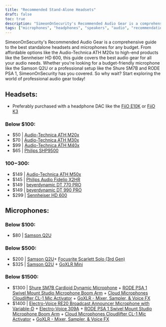 ```yaml
---
title: "Recommended Stand-Alone Headsets"
draft: false
toc: true
description: "SimeonOnSecurity's Recommended Audio Gear is a comprehensive guide to the best standalone headsets and microphones for any budget. From affordable options like the Audio-Technica ATH M20x to high-end products like the Sennheiser HD 600, this guide covers the best audio gear for all your audio needs. Whether you're looking for a budget-friendly microphone like the Samson Q2U or a professional setup like the Shure SM7B and RODE PSA 1, SimeonOnSecurity has you covered. So why wait? Start exploring the world of professional audio gear today!"
tags: ["microphones", "headphones", "speakers", "audio", "recommendations", "FiiO E10K", "FiiO K3", "Audio-Technica ATH M20x", "Audio-Technica ATH M30x", "Audio-Technica ATH M40x", "Philips SHP9500", "Audio-Technica ATH M50x", "Philips Audio Fidelio X2HR", "beyerdynamic DT 770 PRO", "beyerdynamic DT 990 PRO", "Sennheiser HD 600", "Samson Q2U", "Focusrite Scarlett Solo", "GoXLR Mini", "Shure SM7B", "RODE PSA 1", "Cloud Microphones Cloudlifter CL-1", "Electro-Voice RE20", "Electro-Voice 309A"]
---
```


SimeonOnSecurity's Recommended Audio Gear is a comprehensive guide to the best standalone headsets and microphones for any budget. From affordable options like the Audio-Technica ATH M20x to high-end products like the Sennheiser HD 600, this guide covers the best audio gear for all your audio needs. Whether you're looking for a budget-friendly microphone like the Samson Q2U or a professional setup like the Shure SM7B and RODE PSA 1, SimeonOnSecurity has you covered. So why wait? Start exploring the world of professional audio gear today!

## Headsets:
- Preferably purchased with a headphone DAC like the [FiiO E10K](https://amzn.to/312xdQJ)  or [FiiO K3](https://amzn.to/2uzpo8B)
### Below $100:
- $50 | [Audio-Technica ATH M20x](https://amzn.to/2TVE252)
- $70 | [Audio-Technica ATH M30x](https://amzn.to/3aGF2Qs)
- $99 | [Audio-Technica ATH M40x](https://amzn.to/2RMkYDv)
- $65 | [Philips SHP9500](https://amzn.to/2RngkNb)
### $100-$300:
- $149 | [Audio-Technica ATH M50x](https://amzn.to/2GozWu9)        
- $145 | [Philips Audio Fidelio X2HR](https://amzn.to/2GozWu9)        
- $149 | [beyerdynamic DT 770 PRO](https://amzn.to/30P8jDY)     
- $149 | [beyerdynamic DT 990 PRO](https://amzn.to/37r9SdI)     
- $299 | [Sennheiser HD 600](https://amzn.to/30QLDDj)
## Microphones:
### Below $100:
- $80 | [Samson Q2U](https://amzn.to/2GkpbZA)
### Below $500:
- $200 | [Samson Q2U](https://amzn.to/2GkpbZA)+ [Focusrite Scarlett Solo (3rd Gen)](https://amzn.to/2ux8kA6)
- $325 | [Samson Q2U](https://amzn.to/2GkpbZA) + [GoXLR Mini](https://amzn.to/37oB6BC)
### Below $1500:
- $1300 | [Shure SM7B Cardioid Dynamic Microphone](https://amzn.to/36m9Gel) + [RODE PSA 1 Swivel Mount Studio Microphone Boom Arm](https://amzn.to/2tFgUwY) +  [Cloud Microphones Cloudlifter CL-1 Mic Activator](https://amzn.to/2TUBi7W) + [GoXLR - Mixer, Sampler, & Voice FX](https://amzn.to/2tOcQdF)
- $1400 | [Electro-Voice RE20 Broadcast Announcer Microphone with Variable-D](https://amzn.to/37s5uep)  + [Electro-Voice 309A](https://amzn.to/36mRhxV) + [RODE PSA 1 Swivel Mount Studio Microphone Boom Arm](https://amzn.to/2tFgUwY) +  [Cloud Microphones Cloudlifter CL-1 Mic Activator](https://amzn.to/2TUBi7W) + [GoXLR - Mixer, Sampler, & Voice FX](https://amzn.to/2tOcQdF)
